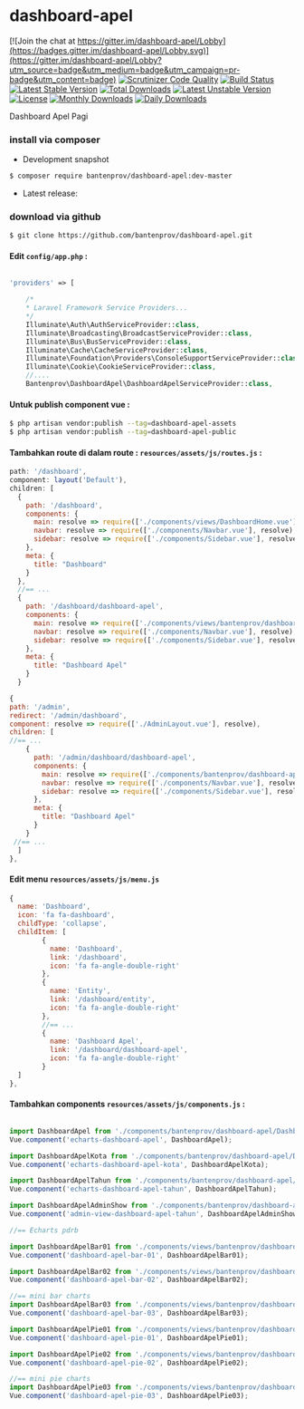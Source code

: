 # dashboard-apel

[![Join the chat at https://gitter.im/dashboard-apel/Lobby](https://badges.gitter.im/dashboard-apel/Lobby.svg)](https://gitter.im/dashboard-apel/Lobby?utm_source=badge&utm_medium=badge&utm_campaign=pr-badge&utm_content=badge)
[![Scrutinizer Code Quality](https://scrutinizer-ci.com/g/bantenprov/dashboard-apel/badges/quality-score.png?b=master)](https://scrutinizer-ci.com/g/bantenprov/dashboard-apel/?branch=master)
[![Build Status](https://scrutinizer-ci.com/g/bantenprov/dashboard-apel/badges/build.png?b=master)](https://scrutinizer-ci.com/g/bantenprov/dashboard-apel/build-status/master)
[![Latest Stable Version](https://poser.pugx.org/bantenprov/dashboard-apel/v/stable)](https://packagist.org/packages/bantenprov/dashboard-apel)
[![Total Downloads](https://poser.pugx.org/bantenprov/dashboard-apel/downloads)](https://packagist.org/packages/bantenprov/dashboard-apel)
[![Latest Unstable Version](https://poser.pugx.org/bantenprov/dashboard-apel/v/unstable)](https://packagist.org/packages/bantenprov/dashboard-apel)
[![License](https://poser.pugx.org/bantenprov/dashboard-apel/license)](https://packagist.org/packages/bantenprov/dashboard-apel)
[![Monthly Downloads](https://poser.pugx.org/bantenprov/dashboard-apel/d/monthly)](https://packagist.org/packages/bantenprov/dashboard-apel)
[![Daily Downloads](https://poser.pugx.org/bantenprov/dashboard-apel/d/daily)](https://packagist.org/packages/bantenprov/dashboard-apel)

Dashboard Apel Pagi

### install via composer

- Development snapshot
```bash
$ composer require bantenprov/dashboard-apel:dev-master
```
- Latest release:


### download via github

~~~bash
$ git clone https://github.com/bantenprov/dashboard-apel.git
~~~


#### Edit `config/app.php` :
```php

'providers' => [

    /*
    * Laravel Framework Service Providers...
    */
    Illuminate\Auth\AuthServiceProvider::class,
    Illuminate\Broadcasting\BroadcastServiceProvider::class,
    Illuminate\Bus\BusServiceProvider::class,
    Illuminate\Cache\CacheServiceProvider::class,
    Illuminate\Foundation\Providers\ConsoleSupportServiceProvider::class,
    Illuminate\Cookie\CookieServiceProvider::class,
    //....
    Bantenprov\DashboardApel\DashboardApelServiceProvider::class,

```

#### Untuk publish component vue :

```bash
$ php artisan vendor:publish --tag=dashboard-apel-assets
$ php artisan vendor:publish --tag=dashboard-apel-public
```

#### Tambahkan route di dalam route : `resources/assets/js/routes.js` :

```javascript
path: '/dashboard',
component: layout('Default'),
children: [
  {
    path: '/dashboard',
    components: {
      main: resolve => require(['./components/views/DashboardHome.vue'], resolve),
      navbar: resolve => require(['./components/Navbar.vue'], resolve),
      sidebar: resolve => require(['./components/Sidebar.vue'], resolve)
    },
    meta: {
      title: "Dashboard"
    }
  },
  //== ...
  {
    path: '/dashboard/dashboard-apel',
    components: {
      main: resolve => require(['./components/views/bantenprov/dashboard-apel/DashboardApel.vue'], resolve),
      navbar: resolve => require(['./components/Navbar.vue'], resolve),
      sidebar: resolve => require(['./components/Sidebar.vue'], resolve)
    },
    meta: {
      title: "Dashboard Apel"
    }
  }
```

```javascript
{
path: '/admin',
redirect: '/admin/dashboard',
component: resolve => require(['./AdminLayout.vue'], resolve),
children: [
//== ...
    {
      path: '/admin/dashboard/dashboard-apel',
      components: {
        main: resolve => require(['./components/bantenprov/dashboard-apel/DashboardApelAdmin.show.vue'], resolve),
        navbar: resolve => require(['./components/Navbar.vue'], resolve),
        sidebar: resolve => require(['./components/Sidebar.vue'], resolve)
      },
      meta: {
        title: "Dashboard Apel"
      }
    }
 //== ...   
  ]
},

```

#### Edit menu `resources/assets/js/menu.js`

```javascript
{
  name: 'Dashboard',
  icon: 'fa fa-dashboard',
  childType: 'collapse',
  childItem: [
        {
          name: 'Dashboard',
          link: '/dashboard',
          icon: 'fa fa-angle-double-right'
        },
        {
          name: 'Entity',
          link: '/dashboard/entity',
          icon: 'fa fa-angle-double-right'
        },
        //== ...
        {
          name: 'Dashboard Apel',
          link: '/dashboard/dashboard-apel',
          icon: 'fa fa-angle-double-right'
        }
  ]
},
```


#### Tambahkan components `resources/assets/js/components.js` :

```javascript

import DashboardApel from './components/bantenprov/dashboard-apel/DashboardApel.chart.vue';
Vue.component('echarts-dashboard-apel', DashboardApel);

import DashboardApelKota from './components/bantenprov/dashboard-apel/DashboardApelKota.chart.vue';
Vue.component('echarts-dashboard-apel-kota', DashboardApelKota);

import DashboardApelTahun from './components/bantenprov/dashboard-apel/DashboardApelTahun.chart.vue';
Vue.component('echarts-dashboard-apel-tahun', DashboardApelTahun);

import DashboardApelAdminShow from './components/bantenprov/dashboard-apel/DashboardApelAdmin.show.vue';
Vue.component('admin-view-dashboard-apel-tahun', DashboardApelAdminShow);

//== Echarts pdrb

import DashboardApelBar01 from './components/views/bantenprov/dashboard-apel/DashboardApelBar01.vue';
Vue.component('dashboard-apel-bar-01', DashboardApelBar01);

import DashboardApelBar02 from './components/views/bantenprov/dashboard-apel/DashboardApelBar02.vue';
Vue.component('dashboard-apel-bar-02', DashboardApelBar02);

//== mini bar charts
import DashboardApelBar03 from './components/views/bantenprov/dashboard-apel/DashboardApelBar03.vue';
Vue.component('dashboard-apel-bar-03', DashboardApelBar03);

import DashboardApelPie01 from './components/views/bantenprov/dashboard-apel/DashboardApelPie01.vue';
Vue.component('dashboard-apel-pie-01', DashboardApelPie01);

import DashboardApelPie02 from './components/views/bantenprov/dashboard-apel/DashboardApelPie02.vue';
Vue.component('dashboard-apel-pie-02', DashboardApelPie02);

//== mini pie charts
import DashboardApelPie03 from './components/views/bantenprov/dashboard-apel/DashboardApelPie03.vue';
Vue.component('dashboard-apel-pie-03', DashboardApelPie03);
```
